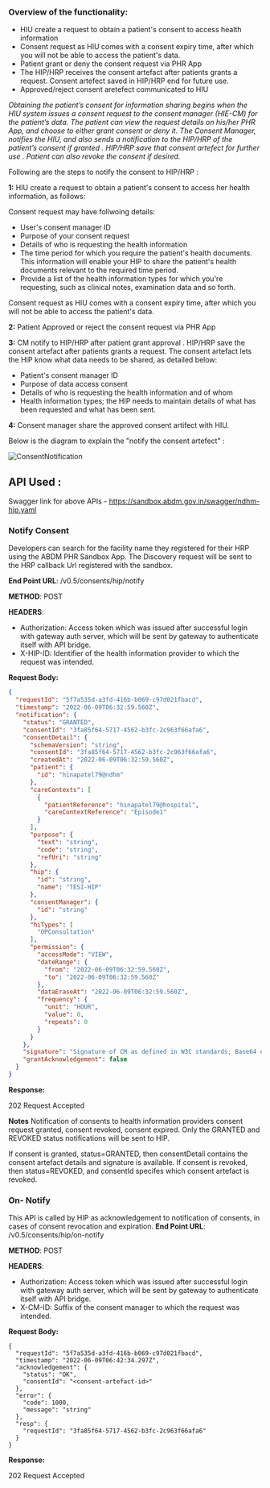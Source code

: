



### Overview of the functionality:

- HIU create a request to obtain a patient's consent to access  health information
- Consent request as HIU comes with a consent expiry time, after which you will not be able to access the patient's data.
- Patient grant or deny the consent request via PHR App
- The HIP/HRP receives the consent artefact after patients grants a request. Consent artefect saved in HIP/HRP end for future use.
- Approved/reject consent aretefect communicated to HIU


*Obtaining the patient’s consent for information sharing begins when the HIU system issues a consent request to the consent manager (HIE-CM) for the patient’s data. The patient can view the request details on his/her PHR App, and choose to either grant consent or deny it. The Consent Manager, notifies the HIU, and also sends a notification to the HIP/HRP of the patient’s consent if granted . HIP/HRP save that consent artefect for further use . Patient can also revoke the consent if desired.*


Following are the steps to notify the consent to HIP/HRP :

 **1:** HIU create a request to obtain a patient's consent to access her health information, as follows: 

Consent request may have follwoing details:
- User's consent manager ID
- Purpose of your consent request
- Details of who is requesting the health information
- The time period for which you require the patient's health documents. This information will enable your HIP to share the patient's health documents relevant to the required time period.
- Provide a list of the health information types for which you're requesting, such as clinical notes, examination data and so forth.

Consent request as HIU comes with a consent expiry time, after which you will not be able to access the patient's data.

 **2:** Patient Approved or reject the consent request via PHR App

 **3:** CM notify to HIP/HRP after patient grant approval . HIP/HRP save the consent artefact after patients grants a request. The consent artefact lets the HIP know what data needs to be shared, as detailed below:

- Patient's consent manager ID
- Purpose of data access consent
- Details of who is requesting the health information and of whom
- Health information types; the HIP needs to maintain details of what has been requested and what has been sent.

 **4:** Consent manager share the approved consent artifect with HIU.

Below is the diagram to explain the "notify the consent artefect" : 

![ConsentNotification](../notify-consent.jpg)

## API Used :

Swagger link for above APIs - https://sandbox.abdm.gov.in/swagger/ndhm-hip.yaml 



###  Notify Consent

Developers can search for the facility name they registered for their HRP using the ABDM PHR Sandbox App. The Discovery request will be sent to the HRP callback Url registered with the sandbox.

**End Point URL**: /v0.5/consents/hip/notify

**METHOD**: POST

**HEADERS**:
- Authorization: Access token which was issued after successful login with gateway auth server, which will be sent by gateway to authenticate itself with API bridge.
- X-HIP-ID: Identifier of the health information provider to which the request was intended.

**Request Body:**
```json
{
  "requestId": "5f7a535d-a3fd-416b-b069-c97d021fbacd",
  "timestamp": "2022-06-09T06:32:59.560Z",
  "notification": {
    "status": "GRANTED",
    "consentId": "3fa85f64-5717-4562-b3fc-2c963f66afa6",
    "consentDetail": {
      "schemaVersion": "string",
      "consentId": "3fa85f64-5717-4562-b3fc-2c963f66afa6",
      "createdAt": "2022-06-09T06:32:59.560Z",
      "patient": {
        "id": "hinapatel79@ndhm"
      },
      "careContexts": [
        {
          "patientReference": "hinapatel79@hospital",
          "careContextReference": "Episode1"
        }
      ],
      "purpose": {
        "text": "string",
        "code": "string",
        "refUri": "string"
      },
      "hip": {
        "id": "string",
        "name": "TESI-HIP"
      },
      "consentManager": {
        "id": "string"
      },
      "hiTypes": [
        "OPConsultation"
      ],
      "permission": {
        "accessMode": "VIEW",
        "dateRange": {
          "from": "2022-06-09T06:32:59.560Z",
          "to": "2022-06-09T06:32:59.560Z"
        },
        "dataEraseAt": "2022-06-09T06:32:59.560Z",
        "frequency": {
          "unit": "HOUR",
          "value": 0,
          "repeats": 0
        }
      }
    },
    "signature": "Signature of CM as defined in W3C standards; Base64 encoded",
    "grantAcknowledgement": false
  }
}

```

**Response:**

202	Request Accepted

**Notes**
Notification of consents to health information providers consent request granted, consent revoked, consent expired. Only the GRANTED and REVOKED status notifications will be sent to HIP.

If consent is granted, status=GRANTED, then consentDetail contains the consent artefact details and signature is available.
If consent is revoked, then status=REVOKED, and consentId specifes which consent artefact is revoked.
###  On- Notify 
This API is called by HIP as acknowledgement to notification of consents, in cases of consent revocation and expiration.
**End Point URL**: /v0.5/consents/hip/on-notify

**METHOD**: POST

**HEADERS**:
- Authorization: Access token which was issued after successful login with gateway auth server, which will be sent by gateway to authenticate itself with API bridge.
- X-CM-ID: Suffix of the consent manager to which the request was intended.

**Request Body:**
```
{
  "requestId": "5f7a535d-a3fd-416b-b069-c97d021fbacd",
  "timestamp": "2022-06-09T06:42:34.297Z",
  "acknowledgement": {
    "status": "OK",
    "consentId": "<consent-artefact-id>"
  },
  "error": {
    "code": 1000,
    "message": "string"
  },
  "resp": {
    "requestId": "3fa85f64-5717-4562-b3fc-2c963f66afa6"
  }
}
```
**Response:**

202	Request Accepted
